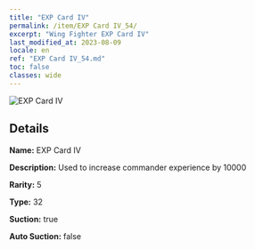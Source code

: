 ```yaml
---
title: "EXP Card IV"
permalink: /item/EXP Card IV_54/
excerpt: "Wing Fighter EXP Card IV"
last_modified_at: 2023-08-09
locale: en
ref: "EXP Card IV_54.md"
toc: false
classes: wide
---
```



 ![EXP Card IV](/images/item/EXP_Card_IV_p.png)



## Details

 **Name:** EXP Card IV 

 **Description:** Used to increase commander experience by 10000

 **Rarity:** 5 

 **Type:** 32 

 **Suction:** true 

 **Auto Suction:** false 


